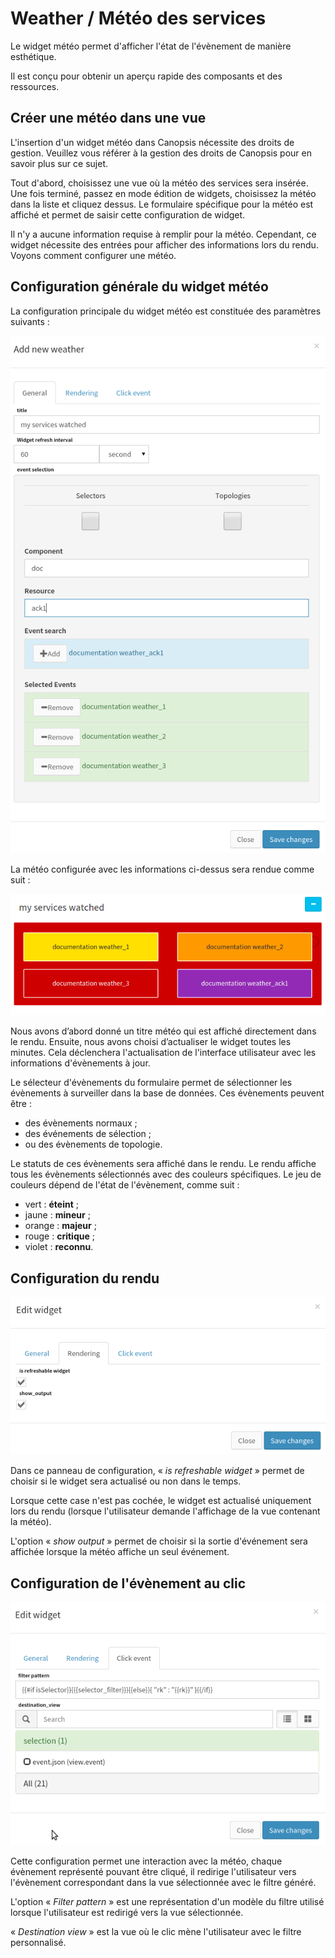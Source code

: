 # Weather / Météo des services

Le widget météo permet d'afficher l'état de l'évènement de manière esthétique.

Il est conçu pour obtenir un aperçu rapide des composants et des ressources.

## Créer une météo dans une vue

L'insertion d'un widget météo dans Canopsis nécessite des droits de gestion. Veuillez vous référer à la gestion des droits de Canopsis pour en savoir plus sur ce sujet.

Tout d'abord, choisissez une vue où la météo des services sera insérée. Une fois terminé, passez en mode édition de widgets, choisissez la météo dans la liste et cliquez dessus. Le formulaire spécifique pour la météo est affiché et permet de saisir cette configuration de widget.

Il n'y a aucune information requise à remplir pour la météo. Cependant, ce widget nécessite des entrées pour afficher des informations lors du rendu. Voyons comment configurer une météo.

## Configuration générale du widget météo

La configuration principale du widget météo est constituée des paramètres suivants :

![img1](img/weather_configuration_1.png)

La météo configurée avec les informations ci-dessus sera rendue comme suit :

![img2](img/weather_renderer_1.png)

Nous avons d’abord donné un titre météo qui est affiché directement dans le rendu. Ensuite, nous avons choisi d’actualiser le widget toutes les minutes. Cela déclenchera l'actualisation de l'interface utilisateur avec les informations d'évènements à jour.

Le sélecteur d'évènements du formulaire permet de sélectionner les évènements à surveiller dans la base de données. Ces évènements peuvent être :

*  des évènements normaux ;
*  des événements de sélection ;
*  ou des évènements de topologie.

Le statuts de ces évènements sera affiché dans le rendu. Le rendu affiche tous les évènements sélectionnés avec des couleurs spécifiques. Le jeu de couleurs dépend de l'état de l'évènement, comme suit :

*  vert : **éteint** ;
*  jaune : **mineur** ;
*  orange : **majeur** ;
*  rouge : **critique** ;
*  violet : **reconnu**.

## Configuration du rendu

![img4](img/weather_configuration_2.png)

Dans ce panneau de configuration, « *is refreshable widget* » permet de choisir si le widget sera actualisé ou non dans le temps.

Lorsque cette case n'est pas cochée, le widget est actualisé uniquement lors du rendu (lorsque l'utilisateur demande l'affichage de la vue contenant la météo).

L'option « *show output* » permet de choisir si la sortie d'événement sera affichée lorsque la météo affiche un seul événement.

## Configuration de l'évènement au clic

![img3](img/weather_configuration_3.png)

Cette configuration permet une interaction avec la météo, chaque évènement représenté pouvant être cliqué, il redirige l'utilisateur vers l'évènement correspondant dans la vue sélectionnée avec le filtre généré.

L'option « *Filter pattern* » est une représentation d'un modèle du filtre utilisé lorsque l'utilisateur est redirigé vers la vue sélectionnée.

« *Destination view* » est la vue où le clic mène l'utilisateur avec le filtre personnalisé.
